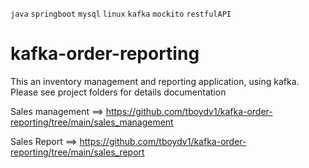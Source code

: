 `java` `springboot` `mysql` `linux` `kafka` `mockito` `restfulAPI`
# kafka-order-reporting

This an inventory management and reporting application, using kafka.
Please see project folders for details documentation

Sales management ==> https://github.com/tboydv1/kafka-order-reporting/tree/main/sales_management


Sales Report ==> https://github.com/tboydv1/kafka-order-reporting/tree/main/sales_report

